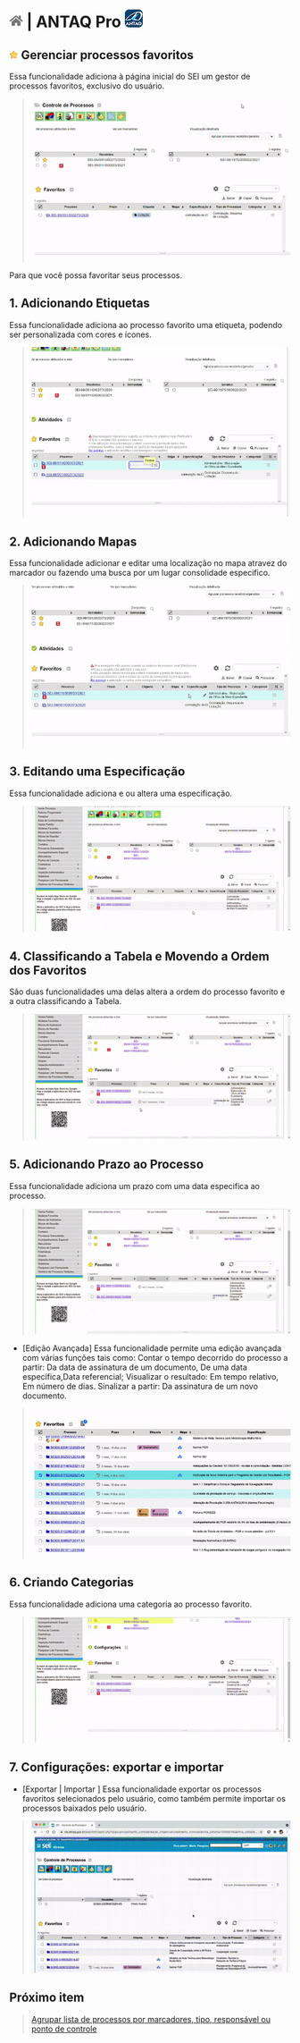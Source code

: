 # [![Home](../img/home.png)](../) |  ANTAQ Pro ![Icone](../img/icon-32.png)

## ![ANTAQ Pro Favoritos](../img/icon-favoritos.png) Gerenciar processos favoritos

Essa funcionalidade adiciona à página inicial do SEI um gestor de processos favoritos, exclusivo do usuário.

> ![Tela Favoritos](../img/tela-favoritos.gif) 

Para que você possa favoritar seus processos.

## 1. Adicionando Etiquetas

Essa funcionalidade adiciona ao processo favorito uma etiqueta, podendo ser personalizada com cores e ícones.

> ![Tela Etiqueta](../img/tela-etiqueta.gif) 

## 2. Adicionando Mapas

Essa funcionalidade adicionar e editar uma localização no mapa atravez do marcador ou fazendo uma busca por um lugar consolidade especifico.  

> ![Tela Mapa](../img/tela-mapa.gif) 


## 3. Editando uma Especificação

Essa funcionalidade adiciona e ou altera uma especificação.  

> ![Tela Especificacao](../img/tela-especificacao.gif) 

## 4. Classificando a Tabela e Movendo a Ordem dos Favoritos

São duas funcionalidades uma delas altera a ordem do processo favorito e a outra classificando a Tabela.

> ![Tela Categoria](../img/tela-classificacao-ordem.gif) 

## 5. Adicionando Prazo ao Processo

Essa funcionalidade adiciona um prazo com uma data especifica ao processo.

> ![Tela Prazo](../img/tela-prazo.gif) 

- [Edição Avançada] Essa funcionalidade permite uma edição avançada com várias funções tais como: Contar o tempo decorrido do processo a partir: Da data de assinatura de um documento, De uma data específica,Data referencial; Visualizar o resultado: Em tempo relativo, Em número de dias. Sinalizar a partir: Da assinatura de um novo documento. 

> ![Tela Baixando](../img/tela-edicao-avancada-prazo.gif) 
 
## 6. Criando Categorias

Essa funcionalidade adiciona uma categoria ao processo favorito.

> ![Tela Categoria](../img/tela-categoria.gif) 

## 7. Configurações: exportar e importar

- [Exportar | Importar ] Essa funcionalidade exportar os processos favoritos selecionados pelo usuário, como também permite importar os processos baixados pelo usuário.

> ![Tela Baixando](../img/Exportar-e-importar-_1_.gif) 



## Próximo item

> [Agrupar lista de processos por marcadores, tipo, responsável ou ponto de controle](../pages/AGRUPAR.md)
